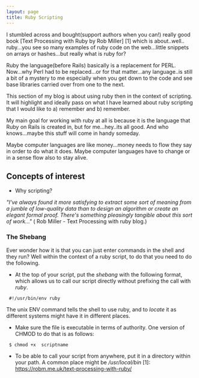 ```yaml
---
layout: page
title: Ruby Scripting
---
```

I stumbled across and bought(support authors when you can!)  really good book [Text Processing with Ruby by Rob Miller] [1] which is about..well..
ruby...you see so many examples of ruby code on the web...little snippets on arrays or hashes...but really what is ruby for?

Ruby the language(before Rails) basically is a replacement for PERL.  Now...why Perl had to be replaced...or for that matter...any language..is
still a bit of a mystery to me especially when you get down to the code and see base libraries carried over from one to the next.

This section of my blog is about using ruby then in the context of scripting.  It will highlight and ideally pass on what I have learned
about ruby scripting that I would like to a) remember and b) remember.

My main goal for working with ruby at all is because it is the
language that Ruby on Rails is created in, but for me...hey..its all good.  And who knows...maybe this stuff will come in handy someday.

Maybe computer languages are like money...money needs to flow they say in order to do what it does.  Maybe computer languages have to change
or in a sense flow also to stay alive.

## Concepts of interest

* Why scripting?

<cite>"I've always found it more satisfying to extract some sort of meaning from a jumble of low-quality data than to design an algorithm or create an elegant formal proof.
 There's something pleasingly tangible about this sort of work..." </cite>
  ( Rob Miller - Text Processing with ruby blog.)


### The Shebang

Ever wonder how it is that you can just enter commands in the shell and they run?  Well within the context of a ruby script, to do that you need to do the following.

 - At the top of your script, put the *shebang*  with the following format, which allows us to call our script directly without prefixing the call with  *ruby*.

```
 #!/usr/bin/env ruby
```
The unix ENV command tells the shell to use ruby, and to *locate* it as different systems might have it in different places.

- Make sure the file is executable in terms of authority.  One version of CHMOD to do that is as follows:

```
 $ chmod +x  scriptname
```

- To be able to call your script from anywhere, put it in a directory within your path.  A common place might be */usr/local/bin*
 [1]: https://robm.me.uk/text-processing-with-ruby/




